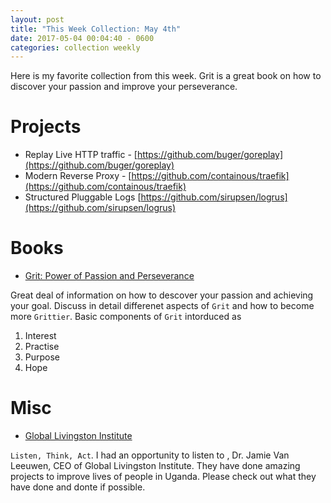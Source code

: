 ```yaml
---
layout: post
title: "This Week Collection: May 4th"
date: 2017-05-04 00:04:40 - 0600
categories: collection weekly
---
```


Here is my favorite collection from this week. Grit is a great book on how to discover your passion and improve your perseverance.


# Projects

* Replay Live HTTP traffic - [https://github.com/buger/goreplay](https://github.com/buger/goreplay)
* Modern Reverse Proxy - [https://github.com/containous/traefik](https://github.com/containous/traefik)
* Structured Pluggable Logs [https://github.com/sirupsen/logrus](https://github.com/sirupsen/logrus)

# Books
* [Grit: Power of Passion and Perseverance](https://www.amazon.com/Grit-Passion-Perseverance-Angela-Duckworth/dp/1501111108)

Great deal of information on how to descover your passion and achieving your goal. Discuss in detail differenet aspects of `Grit` and how to become more `Grittier`. Basic components of `Grit`
intorduced as

1. Interest
1. Practise
1. Purpose
1. Hope

# Misc
* [Global Livingston Institute](http://globallivingston.org/)

`Listen, Think, Act`. I had an opportunity to listen to , Dr. Jamie Van Leeuwen, CEO of Global Livingston Institute. They have done amazing projects to improve lives of people in Uganda. Please check out what they have done and donte if possible.
